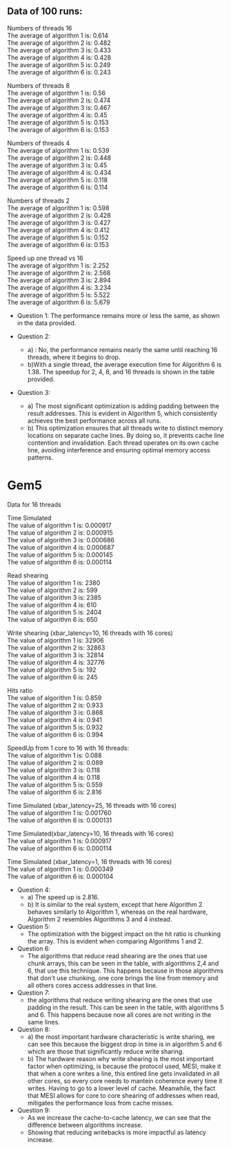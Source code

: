 ## Data of 100 runs:

Numbers of threads 16\
The average of algorithm 1 is: 0.614 \
The average of algorithm 2 is: 0.482\
The average of algorithm 3 is: 0.433\
The average of algorithm 4 is: 0.428\
The average of algorithm 5 is: 0.249\
The average of algorithm 6 is: 0.243

Numbers of threads 8\
The average of algorithm 1 is: 0.56\
The average of algorithm 2 is: 0.474\
The average of algorithm 3 is: 0.467\
The average of algorithm 4 is: 0.45\
The average of algorithm 5 is: 0.153\
The average of algorithm 6 is: 0.153

Numbers of threads 4\
The average of algorithm 1 is: 0.539\
The average of algorithm 2 is: 0.448\
The average of algorithm 3 is: 0.45\
The average of algorithm 4 is: 0.434\
The average of algorithm 5 is: 0.118\
The average of algorithm 6 is: 0.114

Numbers of threads 2\
The average of algorithm 1 is: 0.598\
The average of algorithm 2 is: 0.428\
The average of algorithm 3 is: 0.427\
The average of algorithm 4 is: 0.412\
The average of algorithm 5 is: 0.152\
The average of algorithm 6 is: 0.153



Speed up one thread vs 16\
The average of algorithm 1 is:  2.252\
The average of algorithm 2 is:  2.568\
The average of algorithm 3 is:  2.894\
The average of algorithm 4 is:  3.234\
The average of algorithm 5 is:  5.522\
The average of algorithm 6 is:  5.679

- Question 1: The performance remains more or less the same, as shown in the data provided.
- Question 2:
    - a) : No, the performance remains nearly the same until reaching 16 threads, where it begins to drop.
    - b)With a single thread, the average execution time for Algorithm 6 is 1.38. The speedup for 2, 4, 8, and 16 threads is shown in the table provided.

- Question 3:
    - a) The most significant optimization is adding padding between the result addresses. This is evident in Algorithm 5, which consistently achieves the best performance across all runs.
    - b) This optimization ensures that all threads write to distinct memory locations on separate cache lines. By doing so, it prevents cache line contention and invalidation. Each thread operates on its own cache line, avoiding interference and ensuring optimal memory access patterns.



# Gem5

Data for 16 threads

Time Simulated\
The value of algorithm 1 is: 0.000917\
The value of algorithm 2 is: 0.000915\
The value of algorithm 3 is: 0.000686\
The value of algorithm 4 is: 0.000687\
The value of algorithm 5 is: 0.000145\
The value of algorithm 6 is: 0.000114

Read shearing\
The value of algorithm 1 is: 2380\
The value of algorithm 2 is: 599\
The value of algorithm 3 is: 2385\
The value of algorithm 4 is: 610\
The value of algorithm 5 is: 2404\
The value of algorithm 6 is: 650

Write shearing (xbar_latency=10, 16 threads with 16 cores)\
The value of algorithm 1 is: 32906\
The value of algorithm 2 is: 32863\
The value of algorithm 3 is: 32814\
The value of algorithm 4 is: 32776\
The value of algorithm 5 is: 192\
The value of algorithm 6 is: 245

Hits ratio\
The value of algorithm 1 is:  0.859\
The value of algorithm 2 is:  0.933\
The value of algorithm 3 is:  0.868\
The value of algorithm 4 is:  0.941\
The value of algorithm 5 is:  0.932\
The value of algorithm 6 is:  0.994


SpeedUp from 1 core to 16 with 16 threads:\
The value of algorithm 1 is:  0.088\
The value of algorithm 2 is:  0.089\
The value of algorithm 3 is:  0.118\
The value of algorithm 4 is:  0.118\
The value of algorithm 5 is:  0.559\
The value of algorithm 6 is:  2.816


Time Simulated (xbar_latency=25, 16 threads with 16 cores)\
The value of algorithm 1 is:  0.001760\
The value of algorithm 6 is:  0.000131

Time Simulated(xbar_latency=10, 16 threads with 16 cores)\
The value of algorithm 1 is: 0.000917\
The value of algorithm 6 is: 0.000114

Time Simulated (xbar_latency=1, 16 threads with 16 cores)\
The value of algorithm 1 is:  0.000349\
The value of algorithm 6 is:  0.000104

- Question 4:
    - a) The speed up is 2.816.
    - b) It is similar to the real system, except that here Algorithm 2 behaves similarly to Algorithm 1, whereas on the real hardware, Algorithm 2 resembles Algorithms 3 and 4 instead.
- Question 5:
    - The optimization with the biggest impact on the hit ratio is chunking the array. This is evident when comparing Algorithms 1 and 2. 
- Question 6:
    - The algorithms that reduce read shearing are the ones that use chunk arrays, this
    can be seen in the table, with algorithms 2,4 and 6, that use this technique.
    This happens because in those algorithms that don't use chunking, one core
    brings the line from memory and all others cores access addresses in that line.
- Question 7:
    - the algorithms that reduce writing shearing are the ones that use padding in the result.
    This can be seen in the table, with algorithms 5 and 6.
    This happens because now all cores are not writing in the same lines.
- Question 8:
    - a) the most important hardware characteristic is write sharing, we can see this because
    the biggest drop in time is in algorithm 5 and 6 which are those that significantly reduce
    write sharing.
    - b) The hardware reason why write shearing is the most important factor when optimizing, is because
        the protocol used, MESI, make it that when a core writes a line, this entired line gets invalidated
        in all other cores, so every core needs to mantein coherence every time it writes.
      Having to go to a lower level of cache.
        Meanwhile, the fact that MESI allows for core to core shearing of addresses when read, mitigates the performance
        loss from cache misses.
- Question 9:
    - As we increase the cache-to-cache latency, we can see that the difference between algorithms increase.
    - Showing that reducing writebacks is more impactful as latency increase.


